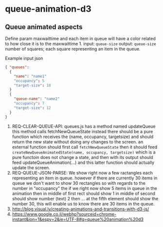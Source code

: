 # queue-animation-d3

## Queue animated aspects

Define param maxwaittime and each item in queue will have a color related to how close it is to the maxwaittime 1. input: `queue-size` output: `queue-size` number of squares; each square representing an item in the queue.

Example input json 

```json
{ "queues":
  {
    "name": "name1"
    "occupancy": 5
    "target-size": 10
  }
  {
    "queue-name": "name2"
    "occupancy": 7
    "target-size": 12
  }
}
```
1. REQ-CLEAR-QUEUE-API: queues.js has a method named updateQueue this method calls fetchNewQueueState instead there should be a pure function which receives the (name, occupancy, targetsize) and should return the new state without doing any changes to the screen.  an external function should first call `fetchNewQueueState` then it should feed `createNewQueueAnimatedState(name, occupancy, targetsize)` which is a pure functoin does not change a state, and then with its output should feed updateQueueAnimation(...) and this latter function should actually update the screen.
2. REQ-QUEUE-JSON-PARSE: We show right now a few ractangles each representing an item in queue.  however if there are currently 30 items in queue we don't want to show 30 rectangles so with regards to the number in "occupancy" the if we right now show 5 items in queue in the animation then in middle of first rect should show 1 in middle of second should show number (text) 2 then ... at the fifth element should show the number 30, this will enable us to know there are 30 items in the queue.
2. http://blog.visual.ly/creating-animations-and-transitions-with-d3-js/
2. https://www.google.co.il/webhp?sourceid=chrome-instant&ion=1&espv=2&ie=UTF-8#q=queue%20animation%20d3
